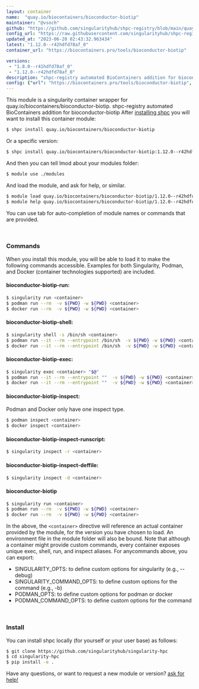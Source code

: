 ```yaml
---
layout: container
name:  "quay.io/biocontainers/bioconductor-biotip"
maintainer: "@vsoch"
github: "https://github.com/singularityhub/shpc-registry/blob/main/quay.io/biocontainers/bioconductor-biotip/container.yaml"
config_url: "https://raw.githubusercontent.com/singularityhub/shpc-registry/main/quay.io/biocontainers/bioconductor-biotip/container.yaml"
updated_at: "2023-06-20 02:43:32.963434"
latest: "1.12.0--r42hdfd78af_0"
container_url: "https://biocontainers.pro/tools/bioconductor-biotip"

versions:
 - "1.8.0--r41hdfd78af_0"
 - "1.12.0--r42hdfd78af_0"
description: "shpc-registry automated BioContainers addition for bioconductor-biotip"
config: {"url": "https://biocontainers.pro/tools/bioconductor-biotip", "maintainer": "@vsoch", "description": "shpc-registry automated BioContainers addition for bioconductor-biotip", "latest": {"1.12.0--r42hdfd78af_0": "sha256:87fbfa51912ba6f8ae5770b2f5f6b7030882632a5fba0385aa31fe4f2a963bd3"}, "tags": {"1.8.0--r41hdfd78af_0": "sha256:92b1d18197cd73c1e21b1dff548467ba5af1400ab8293a402e645599904e9696", "1.12.0--r42hdfd78af_0": "sha256:87fbfa51912ba6f8ae5770b2f5f6b7030882632a5fba0385aa31fe4f2a963bd3"}, "docker": "quay.io/biocontainers/bioconductor-biotip"}
---
```


This module is a singularity container wrapper for quay.io/biocontainers/bioconductor-biotip.
shpc-registry automated BioContainers addition for bioconductor-biotip
After [installing shpc](#install) you will want to install this container module:


```bash
$ shpc install quay.io/biocontainers/bioconductor-biotip
```

Or a specific version:

```bash
$ shpc install quay.io/biocontainers/bioconductor-biotip:1.12.0--r42hdfd78af_0
```

And then you can tell lmod about your modules folder:

```bash
$ module use ./modules
```

And load the module, and ask for help, or similar.

```bash
$ module load quay.io/biocontainers/bioconductor-biotip/1.12.0--r42hdfd78af_0
$ module help quay.io/biocontainers/bioconductor-biotip/1.12.0--r42hdfd78af_0
```

You can use tab for auto-completion of module names or commands that are provided.

<br>

### Commands

When you install this module, you will be able to load it to make the following commands accessible.
Examples for both Singularity, Podman, and Docker (container technologies supported) are included.

#### bioconductor-biotip-run:

```bash
$ singularity run <container>
$ podman run --rm  -v ${PWD} -w ${PWD} <container>
$ docker run --rm  -v ${PWD} -w ${PWD} <container>
```

#### bioconductor-biotip-shell:

```bash
$ singularity shell -s /bin/sh <container>
$ podman run --it --rm --entrypoint /bin/sh  -v ${PWD} -w ${PWD} <container>
$ docker run --it --rm --entrypoint /bin/sh  -v ${PWD} -w ${PWD} <container>
```

#### bioconductor-biotip-exec:

```bash
$ singularity exec <container> "$@"
$ podman run --it --rm --entrypoint ""  -v ${PWD} -w ${PWD} <container> "$@"
$ docker run --it --rm --entrypoint ""  -v ${PWD} -w ${PWD} <container> "$@"
```

#### bioconductor-biotip-inspect:

Podman and Docker only have one inspect type.

```bash
$ podman inspect <container>
$ docker inspect <container>
```

#### bioconductor-biotip-inspect-runscript:

```bash
$ singularity inspect -r <container>
```

#### bioconductor-biotip-inspect-deffile:

```bash
$ singularity inspect -d <container>
```



#### bioconductor-biotip

```bash
$ singularity run <container>
$ podman run --rm  -v ${PWD} -w ${PWD} <container>
$ docker run --rm  -v ${PWD} -w ${PWD} <container>
```


In the above, the `<container>` directive will reference an actual container provided
by the module, for the version you have chosen to load. An environment file in the
module folder will also be bound. Note that although a container
might provide custom commands, every container exposes unique exec, shell, run, and
inspect aliases. For anycommands above, you can export:

 - SINGULARITY_OPTS: to define custom options for singularity (e.g., --debug)
 - SINGULARITY_COMMAND_OPTS: to define custom options for the command (e.g., -b)
 - PODMAN_OPTS: to define custom options for podman or docker
 - PODMAN_COMMAND_OPTS: to define custom options for the command

<br>

### Install

You can install shpc locally (for yourself or your user base) as follows:

```bash
$ git clone https://github.com/singularityhub/singularity-hpc
$ cd singularity-hpc
$ pip install -e .
```

Have any questions, or want to request a new module or version? [ask for help!](https://github.com/singularityhub/singularity-hpc/issues)